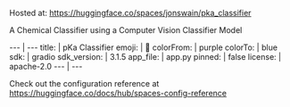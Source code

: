 Hosted at: https://huggingface.co/spaces/jonswain/pka_classifier

A Chemical Classifier using a Computer Vision Classifier Model

--- | ---
title: | pKa Classifier
emoji: | 🧪
colorFrom: | purple
colorTo: | blue
sdk: | gradio
sdk_version: | 3.1.5
app_file: | app.py
pinned: | false
license: | apache-2.0
--- | ---

Check out the configuration reference at https://huggingface.co/docs/hub/spaces-config-reference
